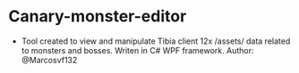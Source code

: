 # Canary-monster-editor
- Tool created to view and manipulate Tibia client 12x /assets/ data related to monsters and bosses. Writen in C# WPF framework. Author: @Marcosvf132
